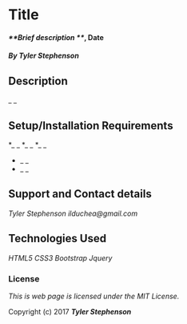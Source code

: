 # Title

#### _**Brief description **_, Date

#### _**By Tyler Stephenson**_

## Description

_ _

## Setup/Installation Requirements

*_ _
*_ _
*_ _
* _ _
* _ _

## Support and Contact details

_Tyler Stephenson_
_ilduchea@gmail.com_

## Technologies Used

_HTML5_
_CSS3_
_Bootstrap_
_Jquery_

### License

*This is web page is licensed under the MIT License.*

Copyright (c) 2017 **_Tyler Stephenson_**
